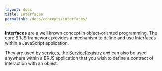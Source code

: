 ```yaml
---
layout: docs
title: Interfaces
permalink: /docs/concepts/interfaces/
---
```

**Interfaces** are a well known concept in object-oriented programming. The core BRJS framework provides a mechanism to define and use Interfaces within a JavaScript application.

They are used by [services](/docs/concepts/services/), the [ServiceRegistry](/docs/concepts/service_registry) and can also be used anywhere within a BRJS application that you wish to define a contract of interaction with an object.